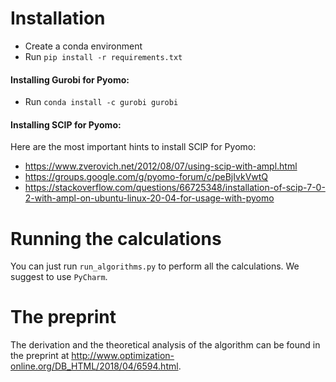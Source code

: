 # Installation

- Create a conda environment
- Run `pip install -r requirements.txt`

#### Installing Gurobi for Pyomo:
- Run `conda install -c gurobi gurobi`

#### Installing SCIP for Pyomo:
Here are the most important hints to install SCIP for Pyomo:
- https://www.zverovich.net/2012/08/07/using-scip-with-ampl.html
- https://groups.google.com/g/pyomo-forum/c/peBjIvkVwtQ
- https://stackoverflow.com/questions/66725348/installation-of-scip-7-0-2-with-ampl-on-ubuntu-linux-20-04-for-usage-with-pyomo

# Running the calculations
You can just run `run_algorithms.py` to perform all the calculations. We suggest to use `PyCharm`.

# The preprint
The derivation and the theoretical analysis of the algorithm can be found in the preprint at http://www.optimization-online.org/DB_HTML/2018/04/6594.html.
